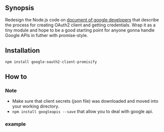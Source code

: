 ## Synopsis
Redesign the Node.js code on [document of google developers](https://developers.google.com/gmail/api/quickstart/nodejs) that describe the process for creating OAuth2 client and getting credentials. Wrap it as a tiny module and hope to be a good starting point for anyone gonna handle Google APIs in futher with promise-style.
## Installation
```
npm install google-oauth2-client-promisify
```

## How to
### Note
- Make sure that client secrets (json file) was downloaded and moved into your working directory.
- ```npm install googleapis --save``` that allow you to deal with google api.

### example
